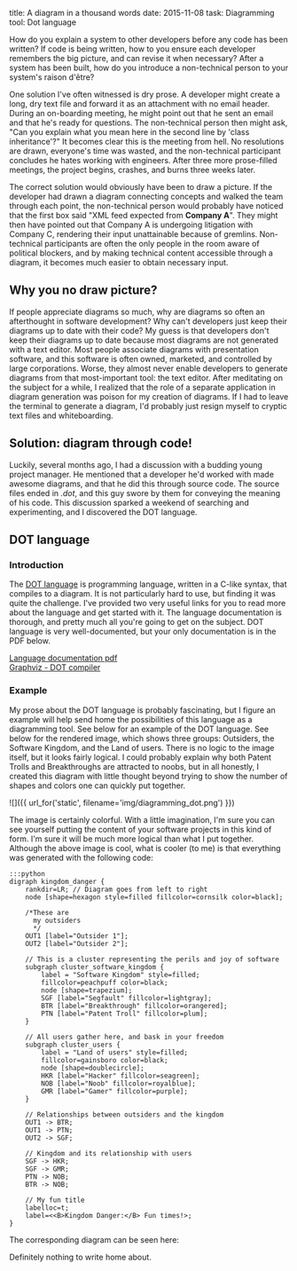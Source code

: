 title: A diagram in a thousand words
date: 2015-11-08
task: Diagramming
tool: Dot language

How do you explain a system to other developers before any code has been written? If code is being written, how to you ensure each developer remembers the big picture, and can revise it when necessary? After a system has been built, how do you introduce a non-technical person to your system's raison d'être?

One solution I've often witnessed is dry prose. A developer might create a long, dry text file and forward it as an attachment with no email header. During an on-boarding meeting, he might point out that he sent an email and that he's ready for questions. The non-technical person then might ask, "Can you explain what you mean here in the second line by 'class inheritance'?" It becomes clear this is the meeting from hell. No resolutions are drawn, everyone's time was wasted, and the non-technical participant concludes he hates working with engineers. After three more prose-filled meetings, the project begins, crashes, and burns three weeks later.

The correct solution would obviously have been to draw a picture. If the developer had drawn a diagram connecting concepts and walked the team through each point, the non-technical person would probably have noticed that the first box said "XML feed expected from **Company A**". They might then have pointed out that Company A is undergoing litigation with Company C, rendering their input unattainable because of gremlins. Non-technical participants are often the only people in the room aware of political blockers, and by making technical content accessible through a diagram, it becomes much easier to obtain necessary input.

## Why you no draw picture?

If people appreciate diagrams so much, why are diagrams so often an afterthought in software development? Why can't developers just keep their diagrams up to date with their code? My guess is that developers don't keep their diagrams up to date because most diagrams are not generated with a text editor. Most people associate diagrams with presentation software, and this software is often owned, marketed, and controlled by large corporations. Worse, they almost never enable developers to generate diagrams from that most-important tool: the text editor. After meditating on the subject for a while, I realized that the role of a separate application in diagram generation was poison for my creation of diagrams. If I had to leave the terminal to generate a diagram, I'd probably just resign myself to cryptic text files and whiteboarding.

## Solution: diagram through code!

Luckily, several months ago, I had a discussion with a budding young project manager. He mentioned that a developer he'd worked with made awesome diagrams, and that he did this through source code. The source files ended in *.dot*, and this guy swore by them for conveying the meaning of his code. This discussion sparked a weekend of searching and experimenting, and I discovered the DOT language.

## DOT language

### Introduction

The [DOT language](https://en.wikipedia.org/wiki/DOT_(graph_description_language)) is programming language, written in a C-like syntax, that compiles to a diagram. It is not particularly hard to use, but finding it was quite the challenge. I've provided two very useful links for you to read more about the language and get started with it. The language documentation is thorough, and pretty much all you're going to get on the subject. DOT language is very well-documented, but your only documentation is in the PDF below.

[Language documentation pdf](http://graphviz.org/pdf/dotguide.pdf)  
[Graphviz - DOT compiler](http://graphviz.org/)

### Example

My prose about the DOT language is probably fascinating, but I figure an example will help send home the possibilities of this language as a diagramming tool. See below for an example of the DOT language. See below for the rendered image, which shows three groups: Outsiders, the Software Kingdom, and the Land of users. There is no logic to the image itself, but it looks fairly logical. I could probably explain why both Patent Trolls and Breakthroughs are attracted to noobs, but in all honestly, I created this diagram with little thought beyond trying to show the number of shapes and colors one can quickly put together.

![]({{ url_for('static', filename='img/diagramming_dot.png') }})

The image is certainly colorful. With a little imagination, I'm sure you can see yourself putting the content of your software projects in this kind of form. I'm sure it will be much more logical than what I put together. Although the above image is cool, what is cooler (to me) is that everything was generated with the following code:

    :::python
    digraph kingdom_danger {
        rankdir=LR; // Diagram goes from left to right
        node [shape=hexagon style=filled fillcolor=cornsilk color=black];

        /*These are
          my outsiders
          */
        OUT1 [label="Outsider 1"];
        OUT2 [label="Outsider 2"];

        // This is a cluster representing the perils and joy of software
        subgraph cluster_software_kingdom {
            label = "Software Kingdom" style=filled;
            fillcolor=peachpuff color=black;
            node [shape=trapezium];
            SGF [label="Segfault" fillcolor=lightgray];
            BTR [label="Breakthrough" fillcolor=orangered];
            PTN [label="Patent Troll" fillcolor=plum];
        }

        // All users gather here, and bask in your freedom
        subgraph cluster_users {
            label = "Land of users" style=filled;
            fillcolor=gainsboro color=black;
            node [shape=doublecircle];
            HKR [label="Hacker" fillcolor=seagreen];
            NOB [label="Noob" fillcolor=royalblue];
            GMR [label="Gamer" fillcolor=purple];
        }

        // Relationships between outsiders and the kingdom
        OUT1 -> BTR;
        OUT1 -> PTN;
        OUT2 -> SGF;

        // Kingdom and its relationship with users
        SGF -> HKR;
        SGF -> GMR;
        PTN -> NOB;
        BTR -> NOB;

        // My fun title
        labelloc=t;
        label=<<B>Kingdom Danger:</B> Fun times!>;
    }


The corresponding diagram can be seen here:


Definitely nothing to write home about.
